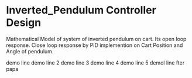 # Inverted_Pendulum Controller Design
Mathematical Model of system of inverted pendulum on cart.
Its open loop response.
Close loop response by PID implemention on Cart Position and Angle of pendulum.  



demo line
demo line 2
demo line 3
demo line 4
demo line 5
 demol line fter papa
